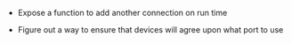 - Expose a function to add another connection on run time

- Figure out a way to ensure that devices will agree upon what port to use
